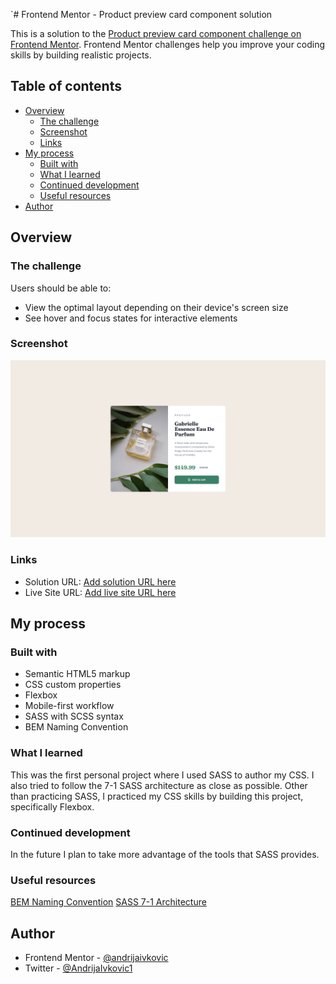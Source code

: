 `# Frontend Mentor - Product preview card component solution

This is a solution to the [Product preview card component challenge on Frontend Mentor](https://www.frontendmentor.io/challenges/product-preview-card-component-GO7UmttRfa). Frontend Mentor challenges help you improve your coding skills by building realistic projects.

## Table of contents

- [Overview](#overview)
  - [The challenge](#the-challenge)
  - [Screenshot](#screenshot)
  - [Links](#links)
- [My process](#my-process)
  - [Built with](#built-with)
  - [What I learned](#what-i-learned)
  - [Continued development](#continued-development)
  - [Useful resources](#useful-resources)
- [Author](#author)

## Overview

### The challenge

Users should be able to:

- View the optimal layout depending on their device's screen size
- See hover and focus states for interactive elements

### Screenshot

![](./screenshot.png)

### Links

- Solution URL: [Add solution URL here](https://your-solution-url.com) <br>
- Live Site URL: [Add live site URL here](https://your-live-site-url.com)

## My process

### Built with

- Semantic HTML5 markup
- CSS custom properties
- Flexbox
- Mobile-first workflow
- SASS with SCSS syntax
- BEM Naming Convention

### What I learned

This was the first personal project where I used SASS to author my CSS. I also tried to follow the 7-1 SASS architecture as close as possible.
Other than practicing SASS, I practiced my CSS skills by building this project, specifically Flexbox.

### Continued development

In the future I plan to take more advantage of the tools that SASS provides.

### Useful resources

[BEM Naming Convention](http://getbem.com/naming/)
[SASS 7-1 Architecture](https://www.learnhowtoprogram.com/user-interfaces/building-layouts-preprocessors/7-1-sass-architecture)

## Author

- Frontend Mentor - [@andrijaivkovic](https://www.frontendmentor.io/profile/andrijaivkovic)
- Twitter - [@AndrijaIvkovic1](https://www.twitter.com/AndrijaIvkovic1)
